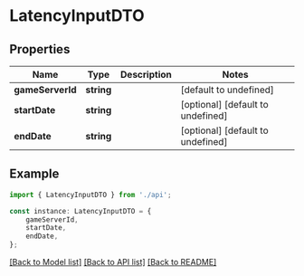 # LatencyInputDTO


## Properties

Name | Type | Description | Notes
------------ | ------------- | ------------- | -------------
**gameServerId** | **string** |  | [default to undefined]
**startDate** | **string** |  | [optional] [default to undefined]
**endDate** | **string** |  | [optional] [default to undefined]

## Example

```typescript
import { LatencyInputDTO } from './api';

const instance: LatencyInputDTO = {
    gameServerId,
    startDate,
    endDate,
};
```

[[Back to Model list]](../README.md#documentation-for-models) [[Back to API list]](../README.md#documentation-for-api-endpoints) [[Back to README]](../README.md)
